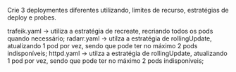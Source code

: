 Crie 3 deploymentes diferentes utilizando, limites de recurso, estratégias de deploy e probes.

trafeik.yaml -> utiliza a estratégia de recreate, recriando todos os pods quando necessário;
radarr.yaml -> utilza a estratégia de rollingUpdate, atualizando 1 pod por vez, sendo que pode ter no máximo 2 pods indisponíveis;
httpd.yaml ->  utilza a estratégia de rollingUpdate, atualizando 1 pod por vez, sendo que pode ter no máximo 2 pods indisponíveis;